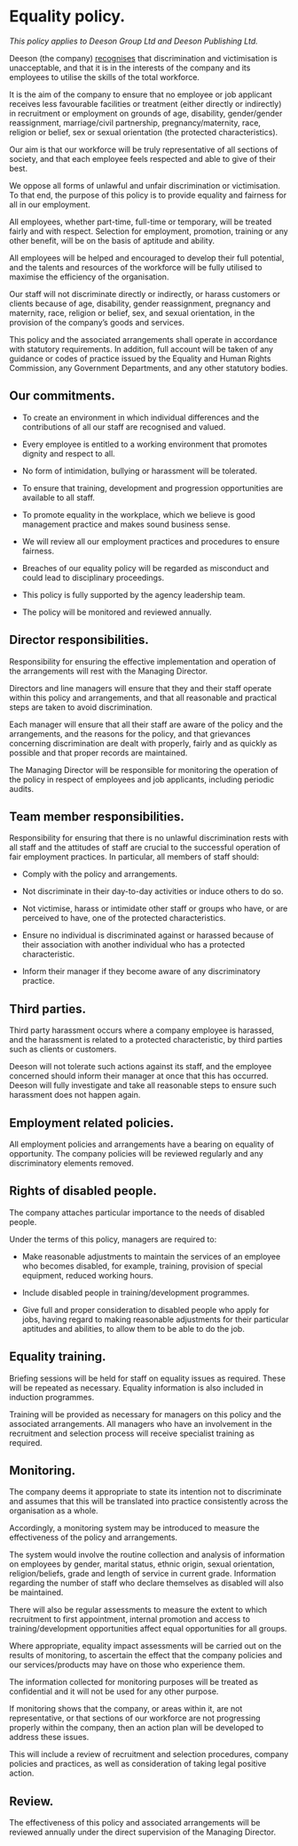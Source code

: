 # Equality policy.

_This policy applies to Deeson Group Ltd and Deeson Publishing Ltd._

Deeson (the company) [recognises](https://www.deeson.co.uk/blog/white-men-digital-our-privilege-blinding) that discrimination and victimisation is unacceptable, and that it is in the interests of the company and its employees to utilise the skills of the total workforce. 

It is the aim of the company to ensure that no employee or job applicant receives less favourable facilities or treatment (either directly or indirectly) in recruitment or employment on grounds of age, disability, gender/gender reassignment, marriage/civil partnership, pregnancy/maternity, race, religion or belief, sex or sexual orientation (the protected characteristics).

Our aim is that our workforce will be truly representative of all sections of society, and that each employee feels respected and able to give of their best.

We oppose all forms of unlawful and unfair discrimination or victimisation. To that end, the purpose of this policy is to provide equality and fairness for all in our employment.

All employees, whether part-time, full-time or temporary, will be treated fairly and with respect. Selection for employment, promotion, training or any other benefit, will be on the basis of aptitude and ability. 

All employees will be helped and encouraged to develop their full potential, and the talents and resources of the workforce will be fully utilised to maximise the efficiency of the organisation.

Our staff will not discriminate directly or indirectly, or harass customers or clients because of age, disability, gender reassignment, pregnancy and maternity, race, religion or belief, sex, and sexual orientation, in the provision of the company’s goods and services.

This policy and the associated arrangements shall operate in accordance with statutory requirements. In addition, full account will be taken of any guidance or codes of practice issued by the Equality and Human Rights Commission, any Government Departments, and any other statutory bodies.

## Our commitments.

* To create an environment in which individual differences and the contributions of all our staff are recognised and valued.

* Every employee is entitled to a working environment that promotes dignity and respect to all. 

* No form of intimidation, bullying or harassment will be tolerated.

* To ensure that training, development and progression opportunities are available to all staff.

* To promote equality in the workplace, which we believe is good management practice and makes sound business sense.

* We will review all our employment practices and procedures to ensure fairness.

* Breaches of our equality policy will be regarded as misconduct and could lead to disciplinary proceedings.

* This policy is fully supported by the agency leadership team. 

* The policy will be monitored and reviewed annually.

## Director responsibilities.

Responsibility for ensuring the effective implementation and operation of the arrangements will rest with the Managing Director. 

Directors and line managers will ensure that they and their staff operate within this policy and arrangements, and that all reasonable and practical steps are taken to avoid discrimination. 

Each manager will ensure that all their staff are aware of the policy and the arrangements, and the reasons for the policy, and that grievances concerning discrimination are dealt with properly, fairly and as quickly as possible and that proper records are maintained.

The Managing Director will be responsible for monitoring the operation of the policy in respect of employees and job applicants, including periodic audits.

## Team member responsibilities.

Responsibility for ensuring that there is no unlawful discrimination rests with all staff and the attitudes of staff are crucial to the successful operation of fair employment practices. In particular, all members of staff should:

* Comply with the policy and arrangements.

* Not discriminate in their day-to-day activities or induce others to do so.

* Not victimise, harass or intimidate other staff or groups who have, or are perceived to have, one of the protected characteristics.

* Ensure no individual is discriminated against or harassed because of their association with another individual who has a protected characteristic.

* Inform their manager if they become aware of any discriminatory practice.

## Third parties.

Third party harassment occurs where a company employee is harassed, and the harassment is related to a protected characteristic, by third parties such as clients or customers. 

Deeson will not tolerate such actions against its staff, and the employee concerned should inform their manager at once that this has occurred. Deeson will fully investigate and take all reasonable steps to ensure such harassment does not happen again.

## Employment related policies.

All employment policies and arrangements have a bearing on equality of opportunity. The company policies will be reviewed regularly and any discriminatory elements removed.

## Rights of disabled people.

The company attaches particular importance to the needs of disabled people.

Under the terms of this policy, managers are required to:

* Make reasonable adjustments to maintain the services of an employee who becomes disabled, for example, training, provision of special equipment, reduced working hours. 

* Include disabled people in training/development programmes.

* Give full and proper consideration to disabled people who apply for jobs, having regard to making reasonable adjustments for their particular aptitudes and abilities, to allow them to be able to do the job.

## Equality training.

Briefing sessions will be held for staff on equality issues as required. These will be repeated as necessary. Equality information is also included in induction programmes.

Training will be provided as necessary for managers on this policy and the associated arrangements. All managers who have an involvement in the recruitment and selection process will receive specialist training as required.

## Monitoring.

The company deems it appropriate to state its intention not to discriminate and assumes that this will be translated into practice consistently across the organisation as a whole. 

Accordingly, a monitoring system may be introduced to measure the effectiveness of the policy and arrangements.

The system would involve the routine collection and analysis of information on employees by gender, marital status, ethnic origin, sexual orientation, religion/beliefs, grade and length of service in current grade. Information regarding the number of staff who declare themselves as disabled will also be maintained.

There will also be regular assessments to measure the extent to which recruitment to first appointment, internal promotion and access to training/development opportunities affect equal opportunities for all groups.

Where appropriate, equality impact assessments will be carried out on the results of monitoring, to ascertain the effect that the company policies and our services/products may have on those who experience them.

The information collected for monitoring purposes will be treated as confidential and it will not be used for any other purpose.

If monitoring shows that the company, or areas within it, are not representative, or that sections of our workforce are not progressing properly within the company, then an action plan will be developed to address these issues. 

This will include a review of recruitment and selection procedures, company policies and practices, as well as consideration of taking legal positive action.

## Review.

The effectiveness of this policy and associated arrangements will be reviewed annually under the direct supervision of the Managing Director.
